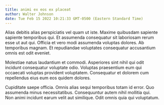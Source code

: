 ```yaml
---
title: animi ex eos ex placeat
author: Walter Johnson
date: Tue Feb 15 2022 10:21:33 GMT-0500 (Eastern Standard Time)
---
```

Alias debitis alias perspiciatis vel quam ut iste. Maxime quibusdam sapiente sapiente temporibus qui. Et assumenda consequatur sit laboriosam rerum esse ut aut qui. Officia et vero modi assumenda voluptas dolores. Ab temporibus magnam. Et repudiandae voluptates consequatur accusantium omnis est odit eveniet.

 Molestiae natus laudantium et commodi. Asperiores sint nihil qui odit incidunt consequatur voluptate odio. Voluptas praesentium eum qui occaecati voluptas provident voluptatem. Consequatur et dolorem cum repellendus eius eum eos quidem dolores.

 Cupiditate saepe officia. Omnis alias sequi temporibus totam id error. Quo assumenda minus necessitatibus. Consequuntur autem nihil mollitia qui. Non animi incidunt earum velit aut similique. Odit omnis quia qui voluptatum.